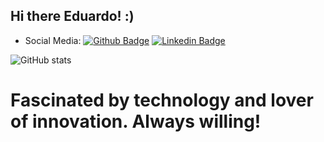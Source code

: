 ## Hi there Eduardo! :)

* Social Media: [![Github Badge](https://img.shields.io/badge/-Github-000?style=flat-square&logo=Github&logoColor=white&link=https://github.com/fagnerpsantos)](https://github.com/eduhenlima)
[![Linkedin Badge](https://img.shields.io/badge/-LinkedIn-blue?style=flat-square&logo=Linkedin&logoColor=white&link=https://www.linkedin.com/in/fagnerpsantos/)](https://www.linkedin.com/in/eduardo-lima-1616b3140/)

![GitHub stats](https://github-readme-stats.vercel.app/api?username=anuraghazra&show_icons=true&theme=radical)

# Fascinated by technology and lover of innovation. Always willing!


